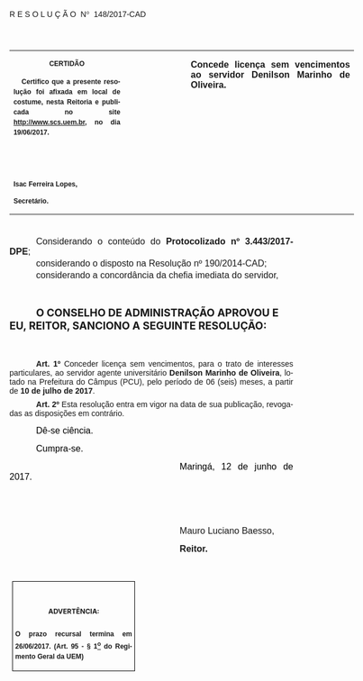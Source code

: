 <body lang=PT-BR link=blue vlink=purple style='tab-interval:35.4pt'>

<div class=WordSection1>

<p class=MsoTitle><span style='font-size:11.0pt;font-family:"Arial","sans-serif";
mso-no-proof:yes'><o:p>&nbsp;</o:p></span></p>

<p class=MsoTitle><span style='font-family:"Arial","sans-serif";mso-bidi-font-family:
"Times New Roman";mso-no-proof:yes'>R E S O L U Ç Ã O<span
style='mso-spacerun:yes'>  </span>N</span><span style='font-family:Symbol;
mso-ascii-font-family:Arial;mso-hansi-font-family:Arial;mso-char-type:symbol;
mso-symbol-font-family:Symbol;mso-no-proof:yes'><span style='mso-char-type:
symbol;mso-symbol-font-family:Symbol'>°</span></span><span style='font-family:
"Arial","sans-serif";mso-bidi-font-family:"Times New Roman";mso-no-proof:yes'><span
style='mso-spacerun:yes'>  </span>148/2017-CAD<o:p></o:p></span></p>

<p class=BodyText21><span style='font-size:16.0pt;font-family:"Arial","sans-serif";
mso-bidi-font-family:"Times New Roman";mso-no-proof:yes'><o:p>&nbsp;</o:p></span></p>

<table class=MsoNormalTable border=0 cellspacing=0 cellpadding=0 width=612
 style='width:459.0pt;border-collapse:collapse;mso-padding-alt:0cm 5.4pt 0cm 5.4pt'>
 <tr style='mso-yfti-irow:0;mso-yfti-firstrow:yes;mso-yfti-lastrow:yes'>
  <td width=196 valign=top style='width:147.15pt;padding:0cm 5.4pt 0cm 5.4pt'>
  <p class=MsoNormal align=center style='text-align:center;layout-grid-mode:
  char'><b style='mso-bidi-font-weight:normal'><span style='font-size:9.0pt;
  mso-bidi-font-size:10.0pt;font-family:"Arial","sans-serif";mso-bidi-font-family:
  "Times New Roman";mso-no-proof:yes'>CERTIDÃO<o:p></o:p></span></b></p>
  <p class=MsoNormal style='text-align:justify;line-height:150%'><b
  style='mso-bidi-font-weight:normal'><span style='font-size:9.0pt;line-height:
  150%;font-family:"Arial","sans-serif";mso-bidi-font-family:"Times New Roman";
  mso-no-proof:yes'><span style='mso-spacerun:yes'>   </span>Certifico que a
  presente resolução foi afixada em local de costume, nesta Reitoria e
  publicada no site<span style='color:blue'> </span><a
  href="http://www.scs.uem.br/"><span style='text-decoration:none;text-underline:
  none'>http://www.scs.uem.br</span></a>, no dia</span></b><b style='mso-bidi-font-weight:
  normal'><span style='font-size:9.0pt;mso-bidi-font-size:10.0pt;line-height:
  150%;font-family:"Arial","sans-serif";mso-bidi-font-family:"Times New Roman";
  mso-no-proof:yes'> 19/06/2017.<o:p></o:p></span></b></p>
  <p class=MsoNormal><b style='mso-bidi-font-weight:normal'><span
  style='font-size:9.0pt;mso-bidi-font-size:10.0pt;font-family:"Arial","sans-serif";
  mso-bidi-font-family:"Times New Roman";mso-no-proof:yes'><o:p>&nbsp;</o:p></span></b></p>
  <p class=MsoNormal><b style='mso-bidi-font-weight:normal'><span
  style='font-size:9.0pt;mso-bidi-font-size:10.0pt;font-family:"Arial","sans-serif";
  mso-bidi-font-family:"Times New Roman";mso-no-proof:yes'><o:p>&nbsp;</o:p></span></b></p>
  <p class=MsoNormal><b style='mso-bidi-font-weight:normal'><span
  style='font-size:9.0pt;mso-bidi-font-size:10.0pt;font-family:"Arial","sans-serif";
  mso-bidi-font-family:"Times New Roman";mso-no-proof:yes'>Isac Ferreira Lopes,<o:p></o:p></span></b></p>
  <p class=MsoNormal><b style='mso-bidi-font-weight:normal'><span
  style='font-size:9.0pt;mso-bidi-font-size:10.0pt;font-family:"Arial","sans-serif";
  mso-bidi-font-family:"Times New Roman";mso-no-proof:yes'>Secretário.<o:p></o:p></span></b></p>
  </td>
  <td width=107 valign=top style='width:80.25pt;padding:0cm 5.4pt 0cm 5.4pt'>
  <p class=MsoNormal style='margin-right:-5.4pt'><b><span style='font-size:
  12.0pt;mso-bidi-font-size:10.0pt;font-family:"Arial","sans-serif";mso-bidi-font-family:
  "Times New Roman";mso-no-proof:yes'><o:p>&nbsp;</o:p></span></b></p>
  </td>
  <td width=309 valign=top style='width:231.6pt;padding:0cm 5.4pt 0cm 5.4pt'>
  <p class=MsoNormal style='text-align:justify'><b><span style='font-size:12.0pt;
  font-family:"Arial","sans-serif";mso-bidi-font-family:"Times New Roman"'>Concede
  licença sem vencimentos ao servidor <span class=SpellE>Denilson</span>
  Marinho de Oliveira.<span style='mso-no-proof:yes'><o:p></o:p></span></span></b></p>
  </td>
 </tr>
</table>

<p class=MsoNormal style='margin-bottom:4.0pt;text-align:justify;text-indent:
35.45pt'><span style='font-size:12.0pt;mso-bidi-font-size:10.0pt;font-family:
"Arial","sans-serif";mso-bidi-font-family:"Times New Roman";mso-no-proof:yes'><o:p>&nbsp;</o:p></span></p>

<p class=MsoNormal style='margin-top:2.0pt;margin-right:0cm;margin-bottom:2.0pt;
margin-left:0cm;text-align:justify;text-indent:35.45pt'><span style='font-size:
12.0pt;mso-bidi-font-size:10.0pt;font-family:"Arial","sans-serif";mso-bidi-font-family:
"Times New Roman"'>Considerando o conteúdo do <b style='mso-bidi-font-weight:
normal'>Protocolizado nº 3.443/2017-DPE</b>;<o:p></o:p></span></p>

<p class=MsoNormal style='margin-top:2.0pt;margin-right:0cm;margin-bottom:2.0pt;
margin-left:0cm;text-align:justify;text-indent:35.45pt'><span class=GramE><span
style='font-size:12.0pt;font-family:"Arial","sans-serif";mso-bidi-font-weight:
bold'>considerando</span></span><span style='font-size:12.0pt;font-family:"Arial","sans-serif";
mso-bidi-font-weight:bold'> o disposto na Resolução nº 190/2014-CAD;<o:p></o:p></span></p>

<p class=MsoNormal style='margin-top:2.0pt;margin-right:0cm;margin-bottom:2.0pt;
margin-left:0cm;text-align:justify;text-indent:35.45pt'><span class=GramE><span
style='font-size:12.0pt;font-family:"Arial","sans-serif";mso-bidi-font-weight:
bold'>considerando</span></span><span style='font-size:12.0pt;font-family:"Arial","sans-serif";
mso-bidi-font-weight:bold'> a concordância da chefia imediata do servidor,<o:p></o:p></span></p>

<p class=MsoNormal style='text-align:justify;text-indent:35.45pt'><span
style='font-size:12.0pt;font-family:"Arial","sans-serif";mso-bidi-font-family:
"Times New Roman";mso-no-proof:yes'><o:p>&nbsp;</o:p></span></p>

<p class=MsoBodyTextIndent style='text-indent:35.45pt'><b style='mso-bidi-font-weight:
normal'><span style='font-size:14.0pt;mso-no-proof:yes'>O CONSELHO DE
ADMINISTRAÇÃO APROVOU E EU, REITOR, SANCIONO A SEGUINTE RESOLUÇÃO:<o:p></o:p></span></b></p>

<p class=MsoBodyTextIndent style='text-indent:35.45pt'><span style='font-size:
12.0pt;mso-no-proof:yes'><o:p>&nbsp;</o:p></span></p>

<p style='margin-top:4.0pt;margin-right:0cm;margin-bottom:6.0pt;margin-left:
0cm;text-align:justify;text-indent:35.45pt'><b style='mso-bidi-font-weight:
normal'><span style='font-family:"Arial","sans-serif";mso-fareast-font-family:
"Arial Unicode MS";mso-bidi-font-family:"Times New Roman"'>Art. 1º </span></b><span
style='font-family:"Arial","sans-serif";mso-fareast-font-family:"Arial Unicode MS";
mso-bidi-font-family:"Times New Roman"'>Conceder licença sem vencimentos, para o
trato de interesses particulares, ao servidor agente</span><span
style='mso-bidi-font-size:12.0pt;font-family:"Arial","sans-serif";mso-bidi-font-family:
"Times New Roman";mso-bidi-font-weight:bold'> universitário<b> <span
class=SpellE>Denilson</span> Marinho de Oliveira</b></span><span
style='font-family:"Arial","sans-serif";mso-fareast-font-family:"Arial Unicode MS";
mso-bidi-font-family:"Times New Roman"'>, lotado na Prefeitura do <span
class=SpellE>Câmpus</span> (PCU), pelo período de 06 (seis) meses, a partir de <b
style='mso-bidi-font-weight:normal'>10 de julho de 2017</b>.<o:p></o:p></span></p>

<p style='margin:0cm;margin-bottom:.0001pt;text-align:justify;text-indent:35.45pt'><b
style='mso-bidi-font-weight:normal'><span style='font-family:"Arial","sans-serif";
mso-bidi-font-family:"Times New Roman";mso-no-proof:yes'>Art. 2º</span></b><span
style='font-family:"Arial","sans-serif";mso-bidi-font-family:"Times New Roman";
mso-no-proof:yes'> Esta resolução entra em vigor na data de sua publicação,
revogadas as disposições em contrário.</span><span style='font-family:"Arial","sans-serif";
mso-fareast-font-family:"Arial Unicode MS";mso-bidi-font-family:"Times New Roman";
letter-spacing:-.2pt;mso-no-proof:yes'><o:p></o:p></span></p>

<p class=MsoNormal style='text-align:justify;text-indent:35.45pt'><span
style='font-size:12.0pt;font-family:"Arial","sans-serif";color:black;
mso-no-proof:yes'>Dê-se ciência.<o:p></o:p></span></p>

<p class=MsoNormal style='text-align:justify;text-indent:35.45pt'><span
style='font-size:12.0pt;font-family:"Arial","sans-serif";color:black;
mso-no-proof:yes'>Cumpra-se.<o:p></o:p></span></p>

<p class=MsoNormal style='text-align:justify;text-indent:8.0cm'><span
style='font-size:12.0pt;font-family:"Arial","sans-serif";color:black;
mso-no-proof:yes'>Maringá, 12 de junho de 2017.<o:p></o:p></span></p>

<p class=MsoNormal style='text-align:justify;text-indent:8.0cm'><span
style='font-size:12.0pt;font-family:"Arial","sans-serif";mso-bidi-font-family:
"Times New Roman";mso-no-proof:yes'><o:p>&nbsp;</o:p></span></p>

<p class=MsoNormal style='text-align:justify;text-indent:8.0cm'><span
style='font-size:12.0pt;font-family:"Arial","sans-serif";mso-bidi-font-family:
"Times New Roman";mso-no-proof:yes'><o:p>&nbsp;</o:p></span></p>

<p class=MsoNormal style='text-align:justify;text-indent:8.0cm'><span
style='font-size:12.0pt;font-family:"Arial","sans-serif";mso-bidi-font-family:
"Times New Roman";mso-no-proof:yes'>Mauro Luciano Baesso,<o:p></o:p></span></p>

<p class=MsoNormal style='text-align:justify;text-indent:8.0cm;tab-stops:8.0cm 276.45pt'><b
style='mso-bidi-font-weight:normal'><span style='font-size:12.0pt;font-family:
"Arial","sans-serif";mso-bidi-font-family:"Times New Roman";mso-no-proof:yes'>Reitor.<o:p></o:p></span></b></p>

<p class=MsoNormal style='text-align:justify;text-indent:8.0cm;tab-stops:8.0cm 276.45pt'><b
style='mso-bidi-font-weight:normal'><span style='font-size:12.0pt;font-family:
"Arial","sans-serif";mso-bidi-font-family:"Times New Roman";mso-no-proof:yes'><o:p>&nbsp;</o:p></span></b></p>

<table class=MsoNormalTable border=1 cellspacing=0 cellpadding=0
 style='margin-left:3.5pt;border-collapse:collapse;border:none;mso-border-alt:
 solid windowtext .5pt;mso-padding-alt:0cm 3.5pt 0cm 3.5pt;mso-border-insideh:
 .5pt solid windowtext;mso-border-insidev:.5pt solid windowtext'>
 <tr style='mso-yfti-irow:0;mso-yfti-firstrow:yes;mso-yfti-lastrow:yes'>
  <td width=207 valign=top style='width:155.6pt;border:solid windowtext 1.0pt;
  mso-border-alt:solid windowtext .5pt;padding:0cm 3.5pt 0cm 3.5pt'>
  <h1 align=center style='text-align:center;line-height:150%'><span
  style='font-size:9.0pt;mso-bidi-font-size:10.0pt;line-height:150%;mso-no-proof:
  yes'>ADVERTÊNCIA:<o:p></o:p></span></h1>
  <p class=MsoNormal style='text-align:justify;line-height:150%'><b
  style='mso-bidi-font-weight:normal'><span style='font-size:9.0pt;mso-bidi-font-size:
  10.0pt;line-height:150%;font-family:"Arial","sans-serif";mso-bidi-font-family:
  "Times New Roman";mso-no-proof:yes'>O prazo recursal termina em 26/06/2017. (Art.
  95 - § 1<u><sup>o</sup></u> do Regimento Geral da UEM)</span></b><span
  style='font-size:9.0pt;mso-bidi-font-size:10.0pt;line-height:150%;font-family:
  "Arial","sans-serif";mso-bidi-font-family:"Times New Roman";mso-no-proof:
  yes'><o:p></o:p></span></p>
  </td>
 </tr>
</table>

<p class=MsoNormal style='text-align:justify;text-indent:10.0cm'><span
style='mso-no-proof:yes'><o:p>&nbsp;</o:p></span></p>

</div>

</body>

